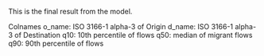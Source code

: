 This is the final result from the model.

Colnames
o_name: ISO 3166-1 alpha-3 of Origin
d_name: ISO 3166-1 alpha-3 of Destination
q10: 10th percentile of flows
q50: median of migrant flows
q90: 90th percentile of flows
